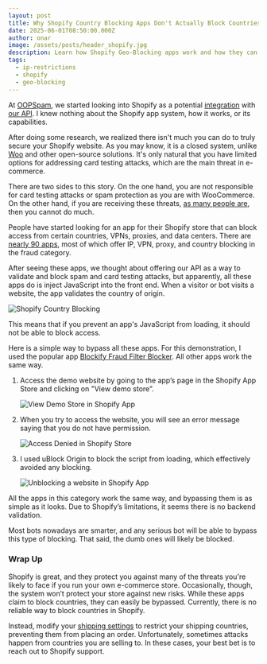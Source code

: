 ```yaml
---
layout: post
title: Why Shopify Country Blocking Apps Don't Actually Block Countries?
date: 2025-06-01T08:50:00.000Z
author: onar
image: /assets/posts/header_shopify.jpg
description: Learn how Shopify Geo-Blocking apps work and how they can easily be bypassed.
tags:
  - ip-restrictions
  - shopify
  - geo-blocking
---
```

At [OOPSpam](https://www.oopspam.com/), we started looking into Shopify as a potential [integration](https://www.oopspam.com/integrations/) with [our API](https://www.oopspam.com/docs/). I knew nothing about the Shopify app system, how it works, or its capabilities.

After doing some research, we realized there isn't much you can do to truly secure your Shopify website. As you may know, it is a closed system, unlike [Woo](https://www.oopspam.com/woocommerce) and other open-source solutions. It's only natural that you have limited options for addressing card testing attacks, which are the main threat in e-commerce.

There are two sides to this story. On the one hand, you are not responsible for card testing attacks or spam protection as you are with WooCommerce. On the other hand, if you are receiving these threats, [as many people are](https://www.reddit.com/r/shopify/comments/1dnjd1m/high_velocity_card_testing_issue/), then you cannot do much.

People have started looking for an app for their Shopify store that can block access from certain countries, VPNs, proxies, and data centers. There are [nearly 90 apps](https://apps.shopify.com/categories/store-management-security-fraud/all), most of which offer IP, VPN, proxy, and country blocking in the fraud category.

After seeing these apps, we thought about offering our API as a way to validate and block spam and card testing attacks, but apparently, all these apps do is inject JavaScript into the front end. When a visitor or bot visits a website, the app validates the country of origin.

![Shopify Country Blocking](/blog/assets/posts/screenshot-2025-06-02-at-6.07.33 pm.png "Shopify Country Blocking")

This means that if you prevent an app's JavaScript from loading, it should not be able to block access.

Here is a simple way to bypass all these apps. For this demonstration, I used the popular app [Blockify Fraud Filter Blocker](https://apps.shopify.com/blockify). All other apps work the same way.



1. Access the demo website by going to the app’s page in the Shopify App Store and clicking on "View demo store”.

   ![View Demo Store in Shopify App](/blog/assets/posts/screenshot-2025-06-02-at-6.10.41 pm.png "View Demo Store in Shopify App")
2. When you try to access the website, you will see an error message saying that you do not have permission.

   ![Access Denied in Shopify Store](/blog/assets/posts/screenshot-2025-06-02-at-6.06.47 pm.png "Access Denied in Shopify Store")
3. I used uBlock Origin to block the script from loading, which effectively avoided any blocking.

   ![Unblocking a website in Shopify App](/blog/assets/posts/screenshot-2025-06-02-at-6.20.51 pm.png "Unblocking a website in Shopify App")



All the apps in this category work the same way, and bypassing them is as simple as it looks.  Due to Shopify’s limitations, it seems there is no backend validation.

Most bots nowadays are smarter, and any serious bot will be able to bypass this type of blocking. That said, the dumb ones will likely be blocked.



### Wrap Up

Shopify is great, and they protect you against many of the threats you're likely to face if you run your own e-commerce store. Occasionally, though, the system won’t protect your store against new risks. While these apps claim to block countries, they can easily be bypassed. Currently, there is no reliable way to block countries in Shopify.

Instead, modify your [shipping settings](https://help.shopify.com/en/manual/fulfillment/setup) to restrict your shipping countries, preventing them from placing an order. Unfortunately, sometimes attacks happen from countries you are selling to. In these cases, your best bet is to reach out to Shopify support.

